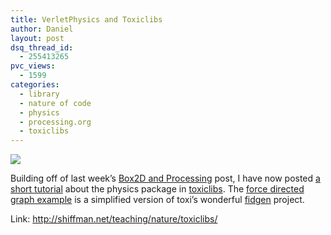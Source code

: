 ```yaml
---
title: VerletPhysics and Toxiclibs
author: Daniel
layout: post
dsq_thread_id:
  - 255413265
pvc_views:
  - 1599
categories:
  - library
  - nature of code
  - physics
  - processing.org
  - toxiclibs
---
```

<p><a href="http://shiffman.net/teaching/nature/toxiclibs/"><img src="http://shiffman.net/itp/classes/nature/toxiclibs_2010/fdg.jpg"/></a></p>
<p>Building off of last week&#8217;s <a href="http://shiffman.net/2010/02/08/box2d-and-processing/">Box2D and Processing</a> post, I have now posted <a href="http://shiffman.net/teaching/nature/toxiclibs/">a short tutorial</a> about the physics package in <a href="http://toxiclibs.org/">toxiclibs</a>.   The <a href="http://shiffman.net/itp/classes/nature/toxiclibs_2010/forcedirectedgraph">force directed graph example</a> is a simplified version of toxi&#8217;s wonderful <a href="http://code.google.com/p/fidgen/">fidgen</a> project. </p>
<p>Link: <a href="http://shiffman.net/teaching/nature/toxiclibs/">http://shiffman.net/teaching/nature/toxiclibs/</a></p>
